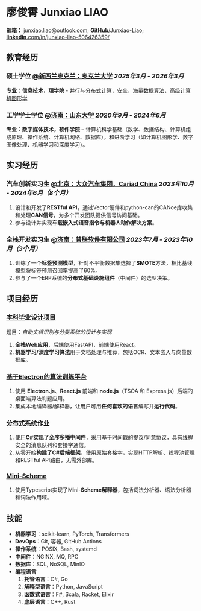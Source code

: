 # 廖俊霄 Junxiao LIAO

**邮箱：** junxiao.liao@outlook.com; [**GitHub**/Junxiao-Liao](https://github.com/Junxiao-Liao); [**linkedin**.com/in/junxiao-liao-506426359/](https://www.linkedin.com/in/junxiao-liao-506426359/)

## 教育经历

### 硕士学位 [**@新西兰奥克兰：奥克兰大学**](https://www.auckland.ac.nz) *2025年3月 - 2026年3月*

**专业：信息技术，理学院** - [并行与分布式计算](https://courseoutline.auckland.ac.nz/dco/course/COMPSCI/711/1253)，[安全](https://courseoutline.auckland.ac.nz/dco/course/COMPSCI/702/1253)，[海量数据算法](https://courseoutline.auckland.ac.nz/dco/course/COMPSCI/753/1255)，[高级计算机图形学](https://courseoutline.auckland.ac.nz/dco/course/COMPSCI/715/1255)

### 工学学士学位 [**@济南：山东大学**](https://www.sdu.edu.cn/) *2020年9月 - 2024年6月*

**专业：数字媒体技术，软件学院** – 计算机科学基础（数学、数据结构、计算机组成原理、操作系统、计算机网络、数据库），和进阶学习（如计算机图形学、数字图像处理、机器学习和深度学习）。

## 实习经历

### 汽车创新实习生 [**@北京：大众汽车集团，Cariad China**](https://volkswagengroupchina.com.cn/en/brands/cariad) *2023年10月 - 2024年6月（8个月）*

1. 设计和开发了**RESTful API**，通过Vector硬件和python-can的CANoe库收集和处理**CAN信号**，为多个开发团队提供信号访问基础。
1. 参与设计并实现**车载嵌入式语音指令与机器人动作解决方案**。

### 全栈开发实习生 [**@济南：普联软件有限公司**](https://www.pansoft.com) *2023年7月 - 2023年10月（3个月）*

1. 训练了一个**标签预测模型**，针对不平衡数据集选择了**SMOTE**方法，相比基线模型将标签预测召回率提高了60%。
1. 参与了一个ERP系统的**分布式基础设施组件**（中间件）的选型决策。

## 项目经历

### [本科毕业设计项目](https://github.com/Junxiao-Liao/Doc-Ocr-Categorizer)
题目：*自动文档识别与分类系统的设计与实现*
1. **全栈Web应用**，后端使用FastAPI，前端使用React。
1. **机器学习/深度学习算法**用于文档处理与推荐，包括OCR、文本嵌入与向量数据库。

### [基于Electron的算法训练平台](https://courseoutline.auckland.ac.nz/dco/course/COMPSCI/732/1253)
1. 使用 **Electron.js**、**React.js** 前端和 **node.js**（TSOA 和 Express.js）后端的桌面端算法判题应用。
2. 集成本地编译器/解释器，让用户可用**任何喜欢的语言**编写并**运行代码**。

### [分布式系统作业](https://courseoutline.auckland.ac.nz/dco/course/COMPSCI/711/1253)
1. 使用**C#**实现了**全序多播中间件**，采用基于时间戳的提议/同意协议，具有线程安全的消息队列和套接字通信。
1. 从零开始**构建了C#后端框架**，使用原始套接字，实现HTTP解析、线程池管理和RESTful API路由，无需外部库。

### [Mini-Scheme](https://github.com/Junxiao-Liao/Mini-Scheme)
1. 使用Typescript实现了Mini-**Scheme解释器**，包括词法分析器、语法分析器和词法作用域。

## 技能

- **机器学习**：scikit-learn, PyTorch, Transformers
- **DevOps**：Git, 容器, GitHub Actions
- **操作系统**：POSIX, Bash, systemd
- **中间件**：NGINX, MQ, RPC
- **数据库**：SQL, NoSQL, MinIO
- **编程语言**
    1. **托管语言**：C#, Go
    1. **解释型语言**：Python, JavaScript
    1. **函数式语言**：F#, Scala, Racket, Elixir
    1. **底层语言**：C++, Rust
